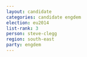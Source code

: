 ```yaml
---
layout: candidate
categories: candidate engdem
election: eu2014
list-rank: 3
person: steve-clegg
region: south-east
party: engdem
---
```

